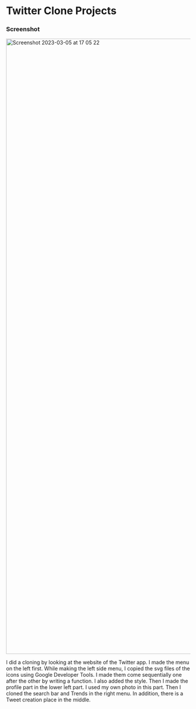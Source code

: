 # Twitter Clone Projects 

### Screenshot

<img width="1676" alt="Screenshot 2023-03-05 at 17 05 22" src="https://user-images.githubusercontent.com/98631709/222965341-185ded54-4f07-4117-90d6-dc3331b4694a.png">

 
I did a cloning by looking at the website of the Twitter app. I made the menu on the left first. While making the left side menu, I copied the svg files of the icons using Google Developer Tools. I made them come sequentially one after the other by writing a function. I also added the style. Then I made the profile part in the lower left part. I used my own photo in this part. Then I cloned the search bar and Trends in the right menu. In addition, there is a Tweet creation place in the middle.
